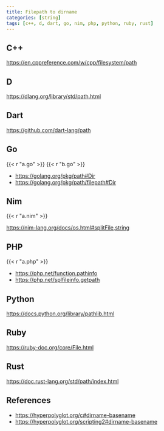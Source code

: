 ```yaml
---
title: Filepath to dirname
categories: [string]
tags: [c++, d, dart, go, nim, php, python, ruby, rust]
---
```


## C++

<https://en.cppreference.com/w/cpp/filesystem/path>

## D

<https://dlang.org/library/std/path.html>

## Dart

<https://github.com/dart-lang/path>

## Go

{{< r "a.go" >}}
{{< r "b.go" >}}

- <https://golang.org/pkg/path#Dir>
- <https://golang.org/pkg/path/filepath#Dir>

## Nim

{{< r "a.nim" >}}

<https://nim-lang.org/docs/os.html#splitFile,string>

## PHP

{{< r "a.php" >}}

- <https://php.net/function.pathinfo>
- <https://php.net/splfileinfo.getpath>

## Python

<https://docs.python.org/library/pathlib.html>

## Ruby

<https://ruby-doc.org/core/File.html>

## Rust

<https://doc.rust-lang.org/std/path/index.html>

## References

- <https://hyperpolyglot.org/c#dirname-basename>
- <https://hyperpolyglot.org/scripting2#dirname-basename>
